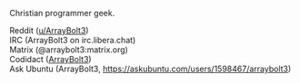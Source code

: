 Christian programmer geek.

Reddit ([u/ArrayBolt3](https://www.reddit.com/user/ArrayBolt3))  
IRC (ArrayBolt3 on irc.libera.chat)  
Matrix (@arraybolt3:matrix.org)  
Codidact ([ArrayBolt3](https://linux.codidact.com/users/57018))  
Ask Ubuntu (ArrayBolt3, https://askubuntu.com/users/1598467/arraybolt3)  
